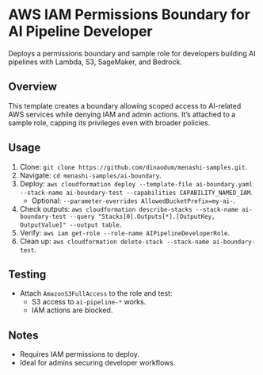 # AWS IAM Permissions Boundary for AI Pipeline Developer

Deploys a permissions boundary and sample role for developers building AI pipelines with Lambda, S3, SageMaker, and Bedrock.

## Overview
This template creates a boundary allowing scoped access to AI-related AWS services while denying IAM and admin actions. It’s attached to a sample role, capping its privileges even with broader policies.

## Usage
1. Clone: `git clone https://github.com/dinaodum/menashi-samples.git`.
2. Navigate: `cd menashi-samples/ai-boundary`.
3. Deploy: `aws cloudformation deploy --template-file ai-boundary.yaml --stack-name ai-boundary-test --capabilities CAPABILITY_NAMED_IAM`.
   - Optional: `--parameter-overrides AllowedBucketPrefix=my-ai-`.
4. Check outputs: `aws cloudformation describe-stacks --stack-name ai-boundary-test --query "Stacks[0].Outputs[*].[OutputKey, OutputValue]" --output table`.
5. Verify: `aws iam get-role --role-name AIPipelineDeveloperRole`.
6. Clean up: `aws cloudformation delete-stack --stack-name ai-boundary-test`.

## Testing
- Attach `AmazonS3FullAccess` to the role and test:
  - S3 access to `ai-pipeline-*` works.
  - IAM actions are blocked.

## Notes
- Requires IAM permissions to deploy.
- Ideal for admins securing developer workflows.
